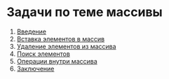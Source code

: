 # Задачи по теме массивы

1. [Введение](introduction/README.md)
2. [Вставка элементов в массив]()
3. [Удаление элементов из массива]()
4. [Поиск элементов]()
5. [Операции внутри массива]()
6. [Заключение]()